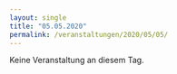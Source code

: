 ```yaml
---
layout: single
title: "05.05.2020"
permalink: /veranstaltungen/2020/05/05/
---
```


Keine Veranstaltung an diesem Tag.
